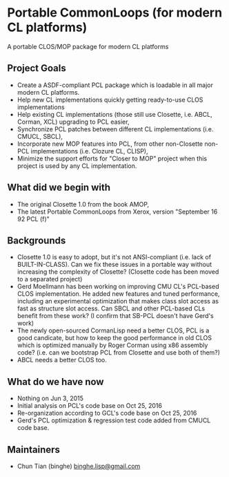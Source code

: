 # Portable CommonLoops (for modern CL platforms)
A portable CLOS/MOP package for modern CL platforms

## Project Goals
- Create a ASDF-compliant PCL package which is loadable in all major modern CL platforms.
- Help new CL implementations quickly getting ready-to-use CLOS implementations
- Help existing CL implementations (those still use Closette, i.e. ABCL, Corman, XCL) upgrading to PCL easier,
- Synchronize PCL patches between different CL implementations (i.e. CMUCL, SBCL),
- Incorporate new MOP features into PCL, from other non-Closette non-PCL implementations (i.e. Clozure CL, CLISP),
- Minimize the support efforts for "Closer to MOP" project when this project is used by any CL implementation.

## What did we begin with
- The original Closette 1.0 from the book AMOP,
- The latest Portable CommonLoops from Xerox, version "September 16 92 PCL (f)"

## Backgrounds
- Closette 1.0 is easy to adopt, but it's not ANSI-compliant (i.e. lack of BUILT-IN-CLASS). Can we fix these issues in a portable way without increasing the complexity of Closette? (Closette code has been moved to a separated project)
- Gerd Moellmann has been working on improving CMU CL's PCL-based CLOS implementation. He added new features and tuned performance, including an experimental optimization that makes class slot access as fast as structure slot access. Can SBCL and other PCL-based CLs benefit from these work? (I confirm that SB-PCL doesn't have Gerd's work)
- The newly open-sourced CormanLisp need a better CLOS, PCL is a good candicate, but how to keep the good performance in old CLOS which is optimized manually by Roger Corman using x86 assembly code? (i.e. can we bootstrap PCL from Closette and use both of them?)
- ABCL needs a better CLOS too.

## What do we have now
- Nothing on Jun 3, 2015
- Initial analysis on PCL's code base on Oct 25, 2016
- Re-organization according to GCL's code base on Oct 25, 2016
- Gerd's PCL optimization & regression test code added from CMUCL code base.

## Maintainers
- Chun Tian (binghe) <binghe.lisp@gmail.com>
